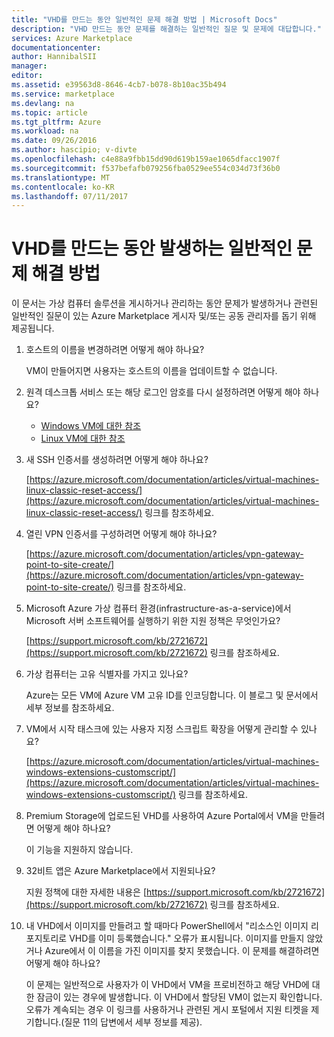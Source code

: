 ```yaml
---
title: "VHD를 만드는 동안 일반적인 문제 해결 방법 | Microsoft Docs"
description: "VHD 만드는 동안 문제를 해결하는 일반적인 질문 및 문제에 대답합니다."
services: Azure Marketplace
documentationcenter: 
author: HannibalSII
manager: 
editor: 
ms.assetid: e39563d8-8646-4cb7-b078-8b10ac35b494
ms.service: marketplace
ms.devlang: na
ms.topic: article
ms.tgt_pltfrm: Azure
ms.workload: na
ms.date: 09/26/2016
ms.author: hascipio; v-divte
ms.openlocfilehash: c4e88a9fbb15dd90d619b159ae1065dfacc1907f
ms.sourcegitcommit: f537befafb079256fba0529ee554c034d73f36b0
ms.translationtype: MT
ms.contentlocale: ko-KR
ms.lasthandoff: 07/11/2017
---
```

# <a name="how-to-troubleshoot-common-issues-encountered-during-vhd-creation"></a>VHD를 만드는 동안 발생하는 일반적인 문제 해결 방법
이 문서는 가상 컴퓨터 솔루션을 게시하거나 관리하는 동안 문제가 발생하거나 관련된 일반적인 질문이 있는 Azure Marketplace 게시자 및/또는 공동 관리자를 돕기 위해 제공됩니다.

1. 호스트의 이름을 변경하려면 어떻게 해야 하나요?
   
    VM이 만들어지면 사용자는 호스트의 이름을 업데이트할 수 없습니다.
2. 원격 데스크톱 서비스 또는 해당 로그인 암호를 다시 설정하려면 어떻게 해야 하나요?
   
   * [Windows VM에 대한 참조](https://azure.microsoft.com/documentation/articles/virtual-machines-windows-reset-rdp/)
   * [Linux VM에 대한 참조](https://azure.microsoft.com/documentation/articles/virtual-machines-linux-classic-reset-access/)
3. 새 SSH 인증서를 생성하려면 어떻게 해야 하나요?
   
   [https://azure.microsoft.com/documentation/articles/virtual-machines-linux-classic-reset-access/](https://azure.microsoft.com/documentation/articles/virtual-machines-linux-classic-reset-access/) 링크를 참조하세요.
4. 열린 VPN 인증서를 구성하려면 어떻게 해야 하나요?
   
   [https://azure.microsoft.com/documentation/articles/vpn-gateway-point-to-site-create/](https://azure.microsoft.com/documentation/articles/vpn-gateway-point-to-site-create/) 링크를 참조하세요.
5. Microsoft Azure 가상 컴퓨터 환경(infrastructure-as-a-service)에서 Microsoft 서버 소프트웨어를 실행하기 위한 지원 정책은 무엇인가요?
   
   [https://support.microsoft.com/kb/2721672](https://support.microsoft.com/kb/2721672) 링크를 참조하세요.
6. 가상 컴퓨터는 고유 식별자를 가지고 있나요?
   
   Azure는 모든 VM에 Azure VM 고유 ID를 인코딩합니다. 이 블로그 및 문서에서 세부 정보를 참조하세요.
7. VM에서 시작 태스크에 있는 사용자 지정 스크립트 확장을 어떻게 관리할 수 있나요?
   
   [https://azure.microsoft.com/documentation/articles/virtual-machines-windows-extensions-customscript/](https://azure.microsoft.com/documentation/articles/virtual-machines-windows-extensions-customscript/) 링크를 참조하세요.
8. Premium Storage에 업로드된 VHD를 사용하여 Azure Portal에서 VM을 만들려면 어떻게 해야 하나요?
   
   이 기능을 지원하지 않습니다.
9. 32비트 앱은 Azure Marketplace에서 지원되나요?
   
   지원 정책에 대한 자세한 내용은 [https://support.microsoft.com/kb/2721672](https://support.microsoft.com/kb/2721672) 링크를 참조하세요.
10. 내 VHD에서 이미지를 만들려고 할 때마다 PowerShell에서 "리소스인 이미지 리포지토리로 VHD를 이미 등록했습니다." 오류가 표시됩니다. 이미지를 만들지 않았거나 Azure에서 이 이름을 가진 이미지를 찾지 못했습니다. 이 문제를 해결하려면 어떻게 해야 하나요?
    
    이 문제는 일반적으로 사용자가 이 VHD에서 VM을 프로비전하고 해당 VHD에 대한 잠금이 있는 경우에 발생합니다. 이 VHD에서 할당된 VM이 없는지 확인합니다. 오류가 계속되는 경우 이 링크를 사용하거나 관련된 게시 포털에서 지원 티켓을 제기합니다.(질문 11의 답변에서 세부 정보를 제공).